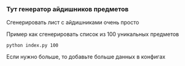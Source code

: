 ### Тут генератор айдишников предметов

Сгенерировать лист с айдишниками очень просто

Пример как сгенерировать список из 100 уникальных предметов

```
python index.py 100
```

Если нужно больше, то добавьте больше данных в конфигах
